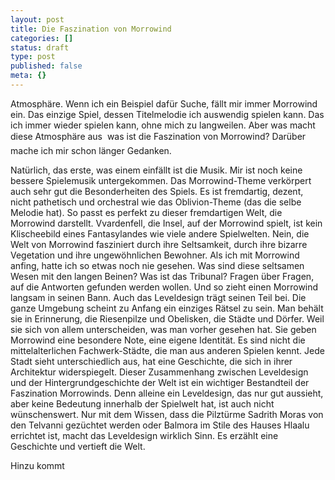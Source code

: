 ```yaml
---
layout: post
title: Die Faszination von Morrowind
categories: []
status: draft
type: post
published: false
meta: {}
---
```

Atmosphäre. Wenn ich ein Beispiel dafür Suche, fällt mir immer Morrowind ein. Das einzige Spiel, dessen Titelmelodie ich auswendig spielen kann. Das ich immer wieder spielen kann, ohne mich zu langweilen. Aber was macht diese Atmosphäre aus &#151; was ist die Faszination von Morrowind? Darüber mache ich mir schon länger Gedanken. 

Natürlich, das erste, was einem einfällt ist die Musik. Mir ist noch keine bessere Spielemusik untergekommen. Das Morrowind-Theme verkörpert auch sehr gut die Besonderheiten des Spiels. Es ist fremdartig, dezent, nicht pathetisch und orchestral wie das Oblivion-Theme (das die selbe Melodie hat). So passt es perfekt zu dieser fremdartigen Welt, die Morrowind darstellt. Vvardenfell, die Insel, auf der Morrowind spielt, ist kein Klischeebild eines Fantasylandes wie viele andere Spielwelten.
Nein, die Welt von Morrowind fasziniert durch ihre Seltsamkeit, durch ihre bizarre Vegetation und ihre ungewöhnlichen Bewohner. Als ich mit Morrowind anfing, hatte ich so etwas noch nie gesehen. Was sind diese seltsamen Wesen mit den langen Beinen? Was ist das Tribunal? Fragen über Fragen, auf die Antworten gefunden werden wollen. Und so zieht einen Morrowind langsam in seinen Bann. 
Auch das Leveldesign trägt seinen Teil bei. Die ganze Umgebung scheint zu Anfang ein einziges Rätsel zu sein. Man behält sie in Erinnerung, die Riesenpilze und Obelisken, die Städte und Dörfer. Weil sie sich von allem unterscheiden, was man vorher gesehen hat. Sie geben Morrowind eine besondere Note, eine eigene Identität. 
Es sind nicht die mittelalterlichen Fachwerk-Städte, die man aus anderen Spielen kennt. Jede Stadt sieht unterschiedlich aus, hat eine Geschichte, die sich in ihrer Architektur widerspiegelt. Dieser Zusammenhang zwischen Leveldesign und der Hintergrundgeschichte der Welt ist ein wichtiger Bestandteil der Faszination Morrowinds.
Denn alleine ein Leveldesign, das nur gut aussieht, aber keine Bedeutung innerhalb der Spielwelt hat, ist auch nicht wünschenswert. Nur mit dem Wissen, dass die Pilztürme Sadrith Moras von den Telvanni gezüchtet werden oder Balmora im Stile des Hauses Hlaalu errichtet ist, macht das Leveldesign wirklich Sinn. Es erzählt eine Geschichte und vertieft die Welt.

Hinzu kommt 
